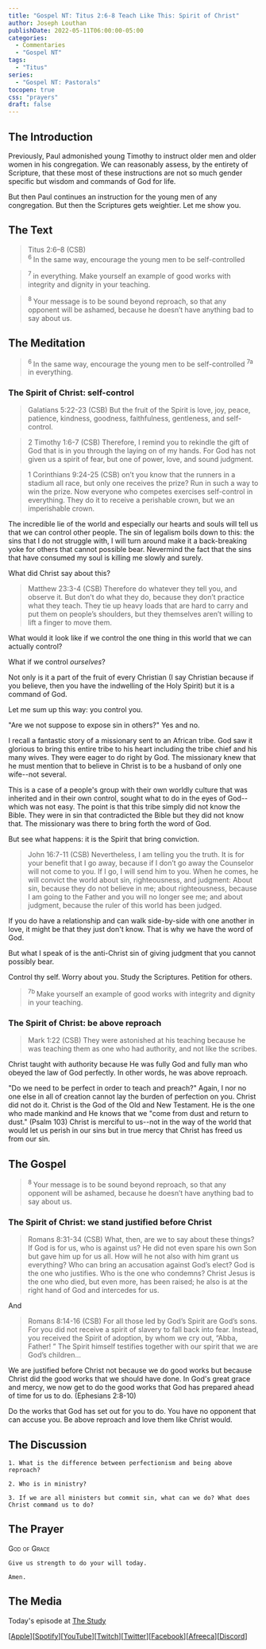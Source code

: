 ```yaml
---
title: "Gospel NT: Titus 2:6-8 Teach Like This: Spirit of Christ"
author: Joseph Louthan
publishDate: 2022-05-11T06:00:00-05:00
categories:
  - Commentaries
  - "Gospel NT"
tags:
  - "Titus"
series:
  - "Gospel NT: Pastorals"
tocopen: true
css: "prayers"
draft: false
---
```

## The Introduction

Previously, Paul admonished young Timothy to instruct older men and older women in his congregation. We can reasonably assess, by the entirety of Scripture, that these most of these instructions are not so much gender specific but wisdom and commands of God for life.

But then Paul continues an instruction for the young men of any congregation. But then the Scriptures gets weightier. Let me show you.

<div style="page-break-after: always;"></div>

## The Text

>Titus 2:6–8 (CSB)  
><sup> 6 </sup> In the same way, encourage the young men to be self-controlled 

><sup> 7 </sup> in everything. Make yourself an example of good works with integrity and dignity in your teaching. 

><sup> 8 </sup> Your message is to be sound beyond reproach, so that any opponent will be ashamed, because he doesn’t have anything bad to say about us.

<div style="page-break-after: always;"></div>

## The Meditation

><sup> 6 </sup> In the same way, encourage the young men to be self-controlled <sup> 7a </sup> in everything.

### The Spirit of Christ: self-control

>Galatians 5:22-23 (CSB) But the fruit of the Spirit is love, joy, peace, patience, kindness, goodness, faithfulness, gentleness, and self-control.

>2 Timothy 1:6-7 (CSB) Therefore, I remind you to rekindle the gift of God that is in you through the laying on of my hands. For God has not given us a spirit of fear, but one of power, love, and sound judgment.

>1 Corinthians 9:24-25 (CSB) on’t you know that the runners in a stadium all race, but only one receives the prize? Run in such a way to win the prize. Now everyone who competes exercises self-control in everything. They do it to receive a perishable crown, but we an imperishable crown.

The incredible lie of the world and especially our hearts and souls will tell us that we can control other people. The sin of legalism boils down to this: the sins that I do not struggle with, I will turn around make it a back-breaking yoke for others that cannot possible bear. Nevermind the fact that the sins that have consumed my soul is killing me slowly and surely.

What did Christ say about this?

>Matthew 23:3-4 (CSB) Therefore do whatever they tell you, and observe it. But don’t do what they do, because they don’t practice what they teach. They tie up heavy loads that are hard to carry and put them on people’s shoulders, but they themselves aren’t willing to lift a finger to move them.

What would it look like if we control the one thing in this world that we can actually control?

What if we control *ourselves*? 

Not only is it a part of the fruit of every Christian (I say Christian because if you believe, then you have the indwelling of the Holy Spirit) but it is a command of God.

Let me sum up this way: you control you.

"Are we not suppose to expose sin in others?" Yes and no. 

I recall a fantastic story of a missionary sent to an African tribe. God saw it glorious to bring this entire tribe to his heart including the tribe chief and his many wives. They were eager to do right by God. The missionary knew that he must mention that to believe in Christ is to be a husband of only one wife--not several. 

This is a case of a people's group with their own worldly culture that was inherited and in their own control, sought what to do in the eyes of God--which was not easy. The point is that this tribe simply did not know the Bible. They were in sin that contradicted the Bible but they did not know that. The missionary was there to bring forth the word of God.

But see what happens: it is the Spirit that bring conviction.

>John 16:7-11 (CSB) Nevertheless, I am telling you the truth. It is for your benefit that I go away, because if I don’t go away the Counselor will not come to you. If I go, I will send him to you. When he comes, he will convict the world about sin, righteousness, and judgment: About sin, because they do not believe in me; about righteousness, because I am going to the Father and you will no longer see me; and about judgment, because the ruler of this world has been judged.

If you do have a relationship and can walk side-by-side with one another in love, it might be that they just don't know. That is why we have the word of God.

But what I speak of is the anti-Christ sin of giving judgment that you cannot possibly bear.

Control thy self. Worry about you. Study the Scriptures. Petition for others.

><sup> 7b </sup> Make yourself an example of good works with integrity and dignity in your teaching.

### The Spirit of Christ: be above reproach

>Mark 1:22 (CSB) They were astonished at his teaching because he was teaching them as one who had authority, and not like the scribes.

Christ taught with authority because He was fully God and fully man who obeyed the law of God perfectly. In other words, he was above reproach.

"Do we need to be perfect in order to teach and preach?" Again, I nor no one else in all of creation cannot lay the burden of perfection on you. Christ did not do it. Christ is the God of the Old and New Testament. He is the one who made mankind and He knows that we "come from dust and return to dust." (Psalm 103) Christ is merciful to us--not in the way of the world that would let us perish in our sins but in true mercy that Christ has freed us from our sin.

## The Gospel

><sup> 8 </sup> Your message is to be sound beyond reproach, so that any opponent will be ashamed, because he doesn’t have anything bad to say about us.

### The Spirit of Christ: we stand justified before Christ

>Romans 8:31-34 (CSB) What, then, are we to say about these things? If God is for us, who is against us? He did not even spare his own Son but gave him up for us all. How will he not also with him grant us everything? Who can bring an accusation against God’s elect? God is the one who justifies. Who is the one who condemns? Christ Jesus is the one who died, but even more, has been raised; he also is at the right hand of God and intercedes for us.

And

>Romans 8:14-16 (CSB) For all those led by God’s Spirit are God’s sons. For you did not receive a spirit of slavery to fall back into fear. Instead, you received the Spirit of adoption, by whom we cry out, “Abba, Father! ” The Spirit himself testifies together with our spirit that we are God’s children...

We are justified before Christ not because we do good works but because Christ did the good works that we should have done. In God's great grace and mercy, we now get to do the good works that God has prepared ahead of time for us to do. (Ephesians 2:8-10)

Do the works that God has set out for you to do. You have no opponent that can accuse you. Be above reproach and love them like Christ would.

## The Discussion

```text
1. What is the difference between perfectionism and being above reproach?
```

```text
2. Who is in ministry?
```

```text
3. If we are all ministers but commit sin, what can we do? What does Christ command us to do?
```

## The Prayer

<div style='font-variant: small-caps;'>
God of Grace
</div>

```text
Give us strength to do your will today.

Amen.
```

## The Media

Today's episode at [The Study](http://study.theologic.us/podcast/)

\[[Apple](https://podcasts.apple.com/us/podcast/the-study/id1557102127)\]\[[Spotify](https://open.spotify.com/show/0Xs5qsNvWePyRqcmtOTPkR)\]\[[YouTube](http://youtube.theologic.us)\]\[[Twitch](http://twitch.theologic.us)\]\[[Twitter](https://twitter.com/theologic_us)\]\[[Facebook](https://www.facebook.com/groups/462231051477464)\]\[[Afreeca](https://bj.afreecatv.com/theologicus)\]\[[Discord](http://discord.theologic.us)\]

